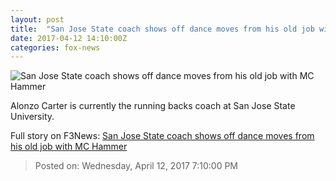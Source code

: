```yaml
---
layout: post
title:  "San Jose State coach shows off dance moves from his old job with MC Hammer"
date: 2017-04-12 14:10:00Z
categories: fox-news
---
```


![San Jose State coach shows off dance moves from his old job with MC Hammer](http://a57.foxnews.com/images.foxnews.com/content/fox-news/sports/2017/04/12/san-jose-state-coach-shows-off-dance-moves-from-his-old-job-with-mc-hammer/_jcr_content/par/featured-media/media-0.img.jpg/0/0/1492008413511.jpg?ve=1)

Alonzo Carter is currently the running backs coach at San Jose State University.


Full story on F3News: [San Jose State coach shows off dance moves from his old job with MC Hammer](http://www.f3nws.com/n/GPXePJ)

> Posted on: Wednesday, April 12, 2017 7:10:00 PM
